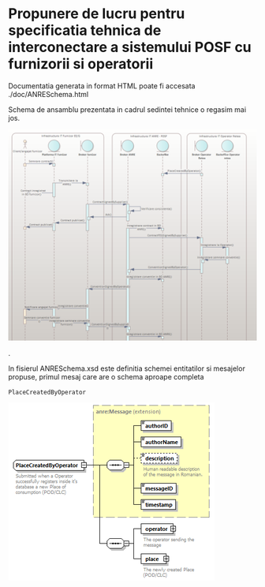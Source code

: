 # Propunere de lucru pentru specificatia tehnica de interconectare a sistemului POSF cu furnizorii si operatorii

Documentatia generata in format HTML poate fi accesata ./doc/ANRESchema.html

Schema de ansamblu prezentata in cadrul sedintei tehnice o regasim mai jos.

![BigPicture](images/bigpicture.png)

.


In fisierul ANRESchema.xsd este definitia schemei entitatilor si mesajelor propuse, primul mesaj care are o schema aproape completa 
```
PlaceCreatedByOperator
```
![PlaceCreatedByOperator](doc/ANRESchema_p43.png)

